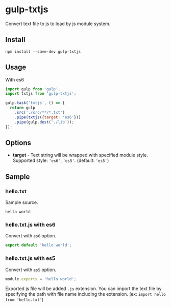 # gulp-txtjs

Convert text file to js to load by js module system.

## Install

```
npm install --save-dev gulp-txtjs
```

## Usage

With es6

```javascript
import gulp from 'gulp';
import txtjs from 'gulp-txtjs';

gulp.task('txtjs', () => {
  return gulp
    .src('./src/**/*.txt')
    .pipe(txtjs({target: 'es6'}))
    .pipe(gulp.dest('./lib'));
});
```

## Options

* **target** - Text string will be wrapped with specified module style. Supported style: `'es6'`, `'es5'`. (default: `'es5'`)

## Sample

### hello.txt

Sample source.

```
hello world
```

### hello.txt.js with es6

Convert with `es6` option.

```javascript
export default 'hello world';
```

### hello.txt.js with es5

Convert with `es5` option.

```javascript
module.exports = 'hello world';
```

Exported js file will be added `.js` extension.  You can import the text file by specifying the path with file name including the extension. (ex: `import hello from 'hello.txt'`)
